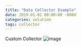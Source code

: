 ```yaml
---
title: "Data Collector Example"
data: 2019-01-02 00:00:00 -0000
categories: solution 
tags: collector
---
```


Custom Collector
![image](https://user-images.githubusercontent.com/44759045/56470148-b4e35e00-647d-11e9-88de-3e736e46a8a7.png)
